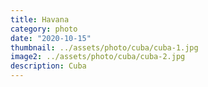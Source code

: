 ```yaml
---
title: Havana
category: photo
date: "2020-10-15"
thumbnail: ../assets/photo/cuba/cuba-1.jpg
image2: ../assets/photo/cuba/cuba-2.jpg
description: Cuba
---
```


